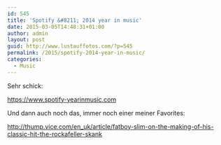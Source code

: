 ```yaml
---
id: 545
title: 'Spotify &#8211; 2014 year in music'
date: 2015-03-05T14:48:31+01:00
author: admin
layout: post
guid: http://www.lustauffotos.com/?p=545
permalink: /2015/spotify-2014-year-in-music/
categories:
  - Music
---
```

Sehr schick:

<https://www.spotify-yearinmusic.com>

Und dann auch noch das, immer noch einer meiner Favorites:

<http://thump.vice.com/en_uk/article/fatboy-slim-on-the-making-of-his-classic-hit-the-rockafeller-skank>